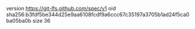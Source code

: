version https://git-lfs.github.com/spec/v1
oid sha256:b3fdf5be344d25e9aa6108fcdf9a6ccc67c35197a3705b1ad24f5ca0ba05ba0b
size 36
